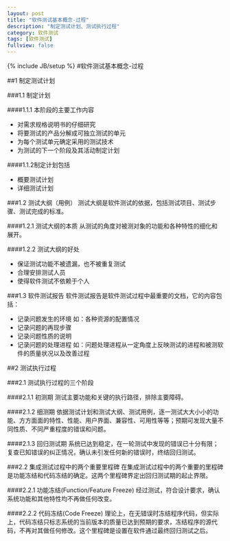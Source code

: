 ```yaml
---
layout: post
title: "软件测试基本概念-过程"
description: "制定测试计划、测试执行过程"
category: 软件测试
tags: [软件测试]
fullview: false
---
```


{% include JB/setup %}
#软件测试基本概念-过程

##1 制定测试计划

###1.1 制定计划

####1.1.1 本阶段的主要工作内容
- 对需求规格说明书的仔细研究
- 将要测试的产品分解成可独立测试的单元
- 为每个测试单元确定采用的测试技术
- 为测试的下一个阶段及其活动制定计划

####1.1.2制定计划包括
- 概要测试计划
- 详细测试计划

###1.2 测试大纲（用例）
测试大纲是软件测试的依据，包括测试项目、测试步骤、测试完成的标准。
 
####1.2.1 测试大纲的本质
从测试的角度对被测对象的功能和各种特性的细化和展开。 

####1.2.2 测试大纲的好处
- 保证测试功能不被遗漏，也不被重复测试
- 合理安排测试人员
- 使得软件测试不依赖于个人

###1.3 软件测试报告
软件测试报告是软件测试过程中最重要的文档，它的内容包括：    
- 记录问题发生的环境 如：各种资源的配置情况    
- 记录问题的再现步骤    
- 记录问题性质的说明    
- 记录问题的处理进程 如：问题处理进程从一定角度上反映测试的进程和被测软件的质量状况以及改善过程    

##2 测试执行过程

###2.1 测试执行过程的三个阶段

####2.1.1 初测期
测试主要功能和关键的执行路径，排除主要障碍。

####2.1.2 细测期
依据测试计划和测试大纲、测试用例，逐一测试大大小小的功能、方方面面的特性、性能、用户界面、兼容性、可用性等等；预期可发现大量不同性质、不同严重程度的错误和问题。

####2.1.3 回归测试期
系统已达到稳定，在一轮测试中发现的错误已十分有限；复查已知错误的纠正情况，确认未引发任何新的错误时，终结回归测试。

###2.2 集成测试过程中的两个重要里程碑
在集成测试过程中的两个重要的里程碑是功能冻结和代码冻结的确定。这两个里程碑界定出回归测试期的起止界限。

####2.2.1 功能冻结(Function/Feature Freeze)
经过测试，符合设计要求，确认系统功能和其他特性均不再做任何改变。

####2.2.2 代码冻结(Code Freeze)
理论上，在无错误时冻结程序代码，但实际上，代码冻结只标志系统的当前版本的质量已达到预期的要求，冻结程序的源代码，不再对其做任何修改。这个里程碑是设置在软件通过最终回归测试之后。
